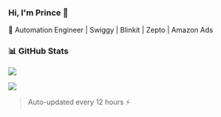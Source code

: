 ### Hi, I'm Prince 👋

🚀 Automation Engineer | Swiggy | Blinkit | Zepto | Amazon Ads

### 📊 GitHub Stats
![](https://github-readme-stats.vercel.app/api?username=prince725&count_private=true&include_all_commits=true&show_icons=true&theme=tokyonight&hide_border=true)

![](https://github-readme-stats.vercel.app/api/top-langs/?username=prince725&layout=compact&theme=tokyonight&hide_border=true)

> Auto-updated every 12 hours ⚡

